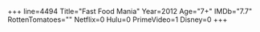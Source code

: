 +++
line=4494
Title="Fast Food Mania"
Year=2012
Age="7+"
IMDb="7.7"
RottenTomatoes=""
Netflix=0
Hulu=0
PrimeVideo=1
Disney=0
+++

